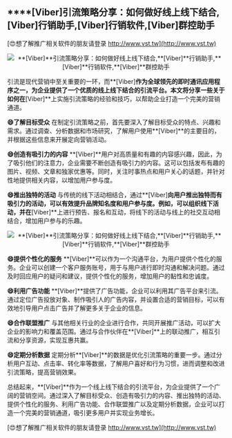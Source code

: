 ## ****[Viber]**引流策略分享：如何做好线上线下结合,**[Viber]**行销助手,**[Viber]**行销软件,**[Viber]**群控助手**

[😍想了解推广相关软件的朋友请登录 http://www.vst.tw](http://www.vst.tw)

 <center><img src="https://vst.tw/MP4/tuiguang/png/6.png" alt="**[Viber]**引流策略分享：如何做好线上线下结合,**[Viber]**行销助手,**[Viber]**行销软件,**[Viber]**群控助手"></center>

引流是现代营销中至关重要的一环，而**[Viber]**作为全球领先的即时通讯应用程序之一，为企业提供了一个优质的线上线下结合的引流平台。本文将分享一些关于如何在**[Viber]**上实施引流策略的经验和技巧，以帮助企业打造一个完美的营销通道。

**😄了解目标受众**
在制定引流策略之前，首先要深入了解目标受众的特点、兴趣和需求。通过调查、分析数据和市场研究，了解用户使用**[Viber]**的主要目的，并根据这些信息来开展定向营销活动。

**😄创造有吸引力的内容**
**[Viber]**用户对高质量和有趣的内容感兴趣，因此，为了吸引他们的注意力，企业需要不断创造有吸引力的内容。这可以包括发布有趣的图片、视频、文章和独家优惠等。同时，关注时事热点和用户关心的话题，并针对性地提供相关内容，以增加用户参与度。

**😄推出独特的活动**
与传统的线下活动相结合，通过**[Viber]**向用户推出独特而有吸引力的活动，可以有效提升品牌知名度和用户参与度。例如，可以组织线下活动，并在**[Viber]**上进行预告、报名和互动，将线下的活动与线上的社交互动相结合，增加用户参与的乐趣。

 <center><img src="https://vst.tw/MP4/tuiguang/png/8.png" alt="**[Viber]**引流策略分享：如何做好线上线下结合,**[Viber]**行销助手,**[Viber]**行销软件,**[Viber]**群控助手"></center>

**😄提供个性化的服务**
**[Viber]**可以作为一个沟通平台，为用户提供个性化的服务。企业可以创建一个客户服务账号，用于与用户进行即时沟通和解决问题。通过及时回应用户的疑问和建议，提供个性化的服务，增加用户的黏性和忠诚度。

**😄利用广告功能**
**[Viber]**提供了广告功能，企业可以利用其广告平台来引流。通过定位广告投放对象、制作吸引人的广告内容，并设置合适的营销目标，可以有效地引导用户点击广告并了解更多关于企业的信息。

**😄合作联盟推广**
与其他相关行业的企业进行合作，共同开展推广活动，可以扩大企业的影响力和覆盖范围。通过与合作伙伴在**[Viber]**上的联动推广，相互引流和分享资源，实现互惠共赢。

**😄定期分析数据**
定期分析**[Viber]**的数据是优化引流策略的重要一步。通过分析用户互动、点击率、转化率等数据，了解用户喜好和行为习惯，进而调整和改进引流策略，提高营销效果。

总结起来，**[Viber]**作为一个线上线下结合的引流平台，为企业提供了一个广阔的营销空间。通过深入了解目标受众、创造有吸引力的内容、推出独特的活动、提供个性化的服务、利用广告功能、合作联盟推广以及定期分析数据，企业可以打造一个完美的营销通道，吸引更多用户并实现业务增长。

[😍想了解推广相关软件的朋友请登录 http://www.vst.tw](http://www.vst.tw)



